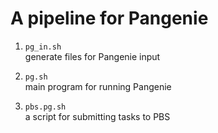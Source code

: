 # A pipeline for Pangenie
1. `pg_in.sh`<br> generate files for Pangenie input

2. `pg.sh`<br> main program for running Pangenie

3. `pbs.pg.sh`<br> a script for submitting tasks to PBS
